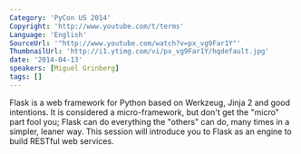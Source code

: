 ```yaml
---
Category: 'PyCon US 2014'
Copyright: 'http://www.youtube.com/t/terms'
Language: 'English'
SourceUrl: '"http://www.youtube.com/watch?v=px_vg9Far1Y"'
ThumbnailUrl: 'http://i1.ytimg.com/vi/px_vg9Far1Y/hqdefault.jpg'
date: '2014-04-13'
speakers: [Miguel Grinberg]
tags: []
---
```

Flask is a web framework for Python based on Werkzeug, Jinja 2 and good intentions. It is considered a micro-framework, but don't get the "micro" part fool you; Flask can do everything the "others" can do, many times in a simpler, leaner way. This session will introduce you to Flask as an engine to build RESTful web services.